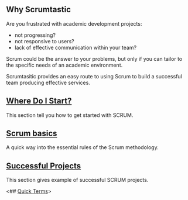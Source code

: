 
## Why Scrumtastic

Are you frustrated with academic development projects: 
  - not progressing?
  - not responsive to users? 
  - lack of effective communication within your team?
  
Scrum could be the answer to your problems, but only if you can tailor to the specific needs of an academic environment.

Scrumtasitic provides an easy route to using Scrum to build a successful team producing effective services.

## [Where Do I Start?](where-do-we-start.md)
This section tell you how to get started with SCRUM.

## [Scrum basics](https://github.com/scrumtastic/scrumtastic.github.io/blob/master/scrum-basics.md)
A quick way into the essential rules of the Scrum methodology.

## [Successful Projects](successful-projects.md)
This section gives example of successful SCRUM projects.

<## [Quick Terms](scrum_glossary.md)>
<This gives a reference on the terms used in SCRUM.>
